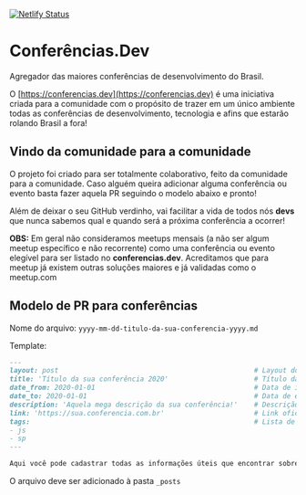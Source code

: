 [![Netlify Status](https://api.netlify.com/api/v1/badges/b3e088f0-93b6-4ddb-ab2f-f44ac0f84895/deploy-status)](https://app.netlify.com/sites/conferencias-dev/deploys)

# Conferências.Dev
Agregador das maiores conferências de desenvolvimento do Brasil.

O [https://conferencias.dev](https://conferencias.dev) é uma iniciativa criada para a comunidade com o propósito de trazer em um único ambiente todas as conferências de desenvolvimento, tecnologia e afins que estarão rolando Brasil a fora!

## Vindo da comunidade para a comunidade 
O projeto foi criado para ser totalmente colaborativo, feito da comunidade para a comunidade. Caso alguém queira adicionar alguma conferência ou evento basta fazer aquela PR seguindo o modelo abaixo e pronto!

Além de deixar o seu GitHub verdinho, vai facilitar a vida de todos nós **devs** que nunca sabemos qual e quando será a próxima conferência a ocorrer!

**OBS:** Em geral não consideramos meetups mensais (a não ser algum meetup específico e não recorrente) como uma conferência ou evento elegível para ser listado no **conferencias.dev**. Acreditamos que para meetup já existem outras soluções maiores e já validadas como o meetup.com

## Modelo de PR para conferências

Nome do arquivo: `yyyy-mm-dd-titulo-da-sua-conferencia-yyyy.md`

Template:

```markdown
---
layout: post                                                # Layout do post, deixar por padrão post.
title: 'Título da sua conferência 2020'                     # Título da conferência.
date_from: 2020-01-01                                       # Data de início da conferência no formato yyyy-mm-dd sem aspas.
date_to: 2020-01-01                                         # Data de encerramento da conferência no formato yyyy-mm-dd sem aspas.
description: 'Aquela mega descrição da sua conferência!'    # Descrição da conferência.
link: 'https://sua.conferencia.com.br'                      # Link oficial da conferência.
tags:                                                       # Lista de tags associadas a sua conferência. Ex: Linguagem (js) e estado (sp). Caso seja mais de uma linguagem use apenas geral.
- js
- sp
---

Aqui você pode cadastrar todas as informações úteis que encontrar sobre a conf! <!-- Descrição da sua conferência. -->

 ```
 
 O arquivo deve ser adicionado à pasta `_posts`
